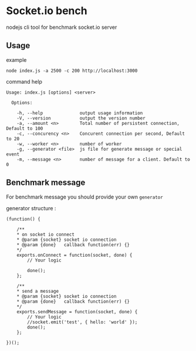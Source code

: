 # Socket.io bench

nodejs cli tool for benchmark socket.io server

## Usage

example

`node index.js -a 2500 -c 200 http://localhost:3000`


command help

	Usage: index.js [options] <server>

	  Options:

	    -h, --help              output usage information
	    -V, --version           output the version number
	    -a, --amount <n>        Total number of persistent connection, Default to 100
	    -c, --concurency <n>    Concurent connection per second, Default to 20
	    -w, --worker <n>        number of worker
	    -g, --generator <file>  js file for generate message or special event
	    -m, --message <n>       number of message for a client. Default to 0

## Benchmark message

For benchmark message you should provide your own `generator`

generator structure :

	(function() {

		/**
		* on socket io connect
		* @param {socket} socket io connection
		* @param {done}   callback function(err) {}
		*/
		exports.onConnect = function(socket, done) {
			// Your logic

			done();
		};

		/**
		* send a message
		* @param {socket} socket io connection
		* @param {done}   callback function(err) {}
		*/
		exports.sendMessage = function(socket, done) {
			// Your logic
			//socket.emit('test', { hello: 'world' });
			done();
		};

	})();



